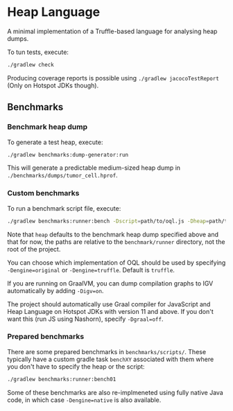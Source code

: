 # Heap Language
A minimal implementation of a Truffle-based language for analysing heap dumps.

To tun tests, execute:

```bash
./gradlew check
```

Producing coverage reports is possible using `./gradlew jacocoTestReport` (Only on Hotspot JDKs though).

## Benchmarks

### Benchmark heap dump

To generate a test heap, execute:

```bash
./gradlew benchmarks:dump-generator:run
```

This will generate a predictable medium-sized heap dump in `./benchmarks/dumps/tumor_cell.hprof`.

### Custom benchmarks

To run a benchmark script file, execute:

```bash
./gradlew benchmarks:runner:bench -Dscript=path/to/oql.js -Dheap=path/to/heap/dump.hprof
```

Note that `heap` defaults to the benchmark heap dump specified above and that for now, the paths are relative to the
`benchmark/runner` directory, not the root of the project. 

You can choose which implementation of OQL should be used by specifying `-Dengine=original` or `-Dengine=truffle`.
Default is `truffle`.

If you are running on GraalVM, you can dump compilation graphs to IGV automatically by adding `-Digv=on`.

The project should automatically use Graal compiler for JavaScript and Heap Language on Hotspot JDKs
with version 11 and above. If you don't want this (run JS using Nashorn), specify `-Dgraal=off`.

### Prepared benchmarks

There are some prepared benchmarks in `benchmarks/scripts/`. These typically have a custom gradle task `benchXY`
associated with them where you don't have to specify the heap or the script: 

```bash
./gradlew benchmarks:runner:bench01
```

Some of these benchmarks are also re-implmeneted using fully native Java code, in which case `-Dengine=native` is
also available.